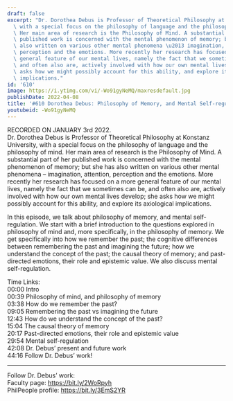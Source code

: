 ```yaml
---
draft: false
excerpt: "Dr. Dorothea Debus is Professor of Theoretical Philosophy at Konstanz University,\
  \ with a special focus on the philosophy of language and the philosophy of mind.\
  \ Her main area of research is the Philosophy of Mind. A substantial part of her\
  \ published work is concerned with the mental phenomenon of memory; but she has\
  \ also written on various other mental phenomena \u2013 imagination, attention,\
  \ perception and the emotions. More recently her research has focused on a more\
  \ general feature of our mental lives, namely the fact that we sometimes can be,\
  \ and often also are, actively involved with how our own mental lives develop; she\
  \ asks how we might possibly account for this ability, and explore its axiological\
  \ implications."
id: '610'
image: https://i.ytimg.com/vi/-Wo91gyNeMQ/maxresdefault.jpg
publishDate: 2022-04-08
title: '#610 Dorothea Debus: Philosophy of Memory, and Mental Self-regulation'
youtubeid: -Wo91gyNeMQ
---
```

RECORDED ON JANUARY 3rd 2022.  
Dr. Dorothea Debus is Professor of Theoretical Philosophy at Konstanz University, with a special focus on the philosophy of language and the philosophy of mind. Her main area of research is the Philosophy of Mind. A substantial part of her published work is concerned with the mental phenomenon of memory; but she has also written on various other mental phenomena – imagination, attention, perception and the emotions. More recently her research has focused on a more general feature of our mental lives, namely the fact that we sometimes can be, and often also are, actively involved with how our own mental lives develop; she asks how we might possibly account for this ability, and explore its axiological implications.

In this episode, we talk about philosophy of memory, and mental self-regulation. We start with a brief introduction to the questions explored in philosophy of mind and, more specifically, in the philosophy of memory. We get specifically into how we remember the past; the cognitive differences between remembering the past and imagining the future; how we understand the concept of the past; the causal theory of memory; and past-directed emotions, their role and epistemic value. We also discuss mental self-regulation.

Time Links:  
00:00 Intro  
00:39  Philosophy of mind, and philosophy of memory  
03:38  How do we remember the past?  
09:05  Remembering the past vs imagining the future  
12:43  How do we understand the concept of the past?  
15:04  The causal theory of memory  
20:17  Past-directed emotions, their role and epistemic value  
29:54  Mental self-regulation  
42:08  Dr. Debus’ present and future work  
44:16  Follow Dr. Debus’ work!

---

Follow Dr. Debus’ work:  
Faculty page: https://bit.ly/2WoRpyh  
PhilPeople profile: https://bit.ly/3EmS2YR
